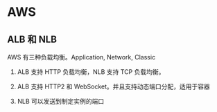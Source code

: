 # AWS

## ALB 和 NLB

AWS 有三种负载均衡。Application, Network, Classic

1. ALB 支持 HTTP 负载均衡，NLB 支持 TCP 负载均衡。

2. ALB 支持 HTTP2 和 WebSocket。并且支持动态端口分配，适用于容器

3. NLB 可以发送到制定实例的端口